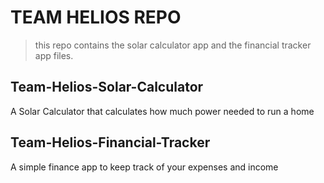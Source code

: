 # TEAM HELIOS REPO
> this repo contains the solar calculator app and the financial tracker app files.

## Team-Helios-Solar-Calculator
A Solar Calculator that calculates how much power needed to run a home

## Team-Helios-Financial-Tracker
A simple finance app to keep track of your expenses and income
